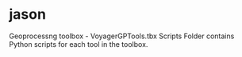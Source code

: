 jason
=====

Geoprocessng toolbox - VoyagerGPTools.tbx
Scripts Folder contains Python scripts for each tool in the toolbox.
